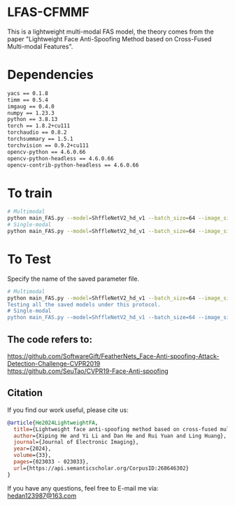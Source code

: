 # LFAS-CFMMF
This is a lightweight multi-modal FAS model, the theory comes from the paper "Lightweight Face Anti-Spoofing Method based on Cross-Fused Multi-modal Features".

# Dependencies
```bash
yacs == 0.1.8  
timm == 0.5.4  
imgaug == 0.4.0   
numpy == 1.23.3  
python == 3.8.13    
torch == 1.8.2+cu111  
torchaudio == 0.8.2  
torchsummary == 1.5.1  
torchvision == 0.9.2+cu111  
opencv-python == 4.6.0.66  
opencv-python-headless == 4.6.0.66  
opencv-contrib-python-headless == 4.6.0.66
```

# To train
```bash
# Multimodal
python main_FAS.py --model=ShffleNetV2_hd_v1 --batch_size=64 --image_size=64 --dataset_name=WMCA --prot=prints --is_Multi=True
# Single-modal
python main_FAS.py --model=ShffleNetV2_hd_v1 --batch_size=64 --image_size=64 --dataset_name=WMCA --prot=prints--image_modality=thermal
```

# To Test
Specify the name of the saved parameter file.  
```bash
# Multimodal
python main_FAS.py --model=ShffleNetV2_hd_v1 --batch_size=64 --image_size=64 --dataset_name=WMCA --prot=fakehead --is_Multi=True --mode=infer_test --pretrained_model = r'test_min_acer_model_20230726_06_48_22
Testing all the saved models under this protocol.
# Single-modal
python main_FAS.py --model=ShffleNetV2_hd_v1 --batch_size=64 --image_size=64 --dataset_name=WMCA --prot=rigidmask --is_Multi=True --mode=infer_test
```

## The code refers to:
https://github.com/SoftwareGift/FeatherNets_Face-Anti-spoofing-Attack-Detection-Challenge-CVPR2019  
https://github.com/SeuTao/CVPR19-Face-Anti-spoofing  

## Citation
If you find our work useful, please cite us:
```bibtex
@article{He2024LightweightFA,
  title={Lightweight face anti-spoofing method based on cross-fused multi-modal features},
  author={Xiping He and Yi Li and Dan He and Rui Yuan and Ling Huang},
  journal={Journal of Electronic Imaging},
  year={2024},
  volume={33},
  pages={023033 - 023033},
  url={https://api.semanticscholar.org/CorpusID:268646302}
}
```
    
If you have any questions, feel free to E-mail me via: hedan123987@163.com
